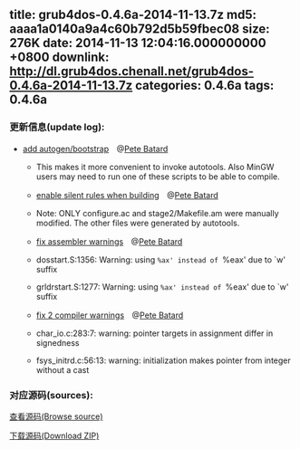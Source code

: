 title: grub4dos-0.4.6a-2014-11-13.7z
md5: aaaa1a0140a9a4c60b792d5b59fbec08
size: 276K
date: 2014-11-13 12:04:16.000000000 +0800
downlink: http://dl.grub4dos.chenall.net/grub4dos-0.4.6a-2014-11-13.7z
categories: 0.4.6a
tags: 0.4.6a
---


### 更新信息(update log):
  * [add autogen/bootstrap](https://github.com/chenall/grub4dos/commit/6f303060b9299cf3dfb16cd571996b20d680ea40)　@[Pete Batard](https://github.com/pbatard)
    
    * This makes it more convenient to invoke autotools. Also MinGW users
      may need to run one of these scripts to be able to compile.
    * [enable silent rules when building](https://github.com/chenall/grub4dos/commit/0a975746957e2a1911c668f0715485f09e4de495)　@[Pete Batard](https://github.com/pbatard)
    
    * Note: ONLY configure.ac and stage2/Makefile.am were manually modified.
      The other files were generated by autotools.
    * [fix assembler warnings](https://github.com/chenall/grub4dos/commit/60bd74d153f422705ab41cf4bb17616559ae321c)　@[Pete Batard](https://github.com/pbatard)
    
    * dosstart.S:1356: Warning: using `%ax' instead of `%eax' due to `w' suffix
    * grldrstart.S:1277: Warning: using `%ax' instead of `%eax' due to `w' suffix
    * [fix 2 compiler warnings](https://github.com/chenall/grub4dos/commit/def8851ed19e13dcfbc2e9b911eaf82934390e94)　@[Pete Batard](https://github.com/pbatard)
    
    * char_io.c:283:7: warning: pointer targets in assignment differ in signedness
    * fsys_initrd.c:56:13: warning: initialization makes pointer from integer without a cast
  
### 对应源码(sources):
  [查看源码(Browse source)](https://github.com/chenall/grub4dos/tree/def8851ed19e13dcfbc2e9b911eaf82934390e94)

  [下载源码(Download ZIP)](https://github.com/chenall/grub4dos/archive/def8851ed19e13dcfbc2e9b911eaf82934390e94.zip)
